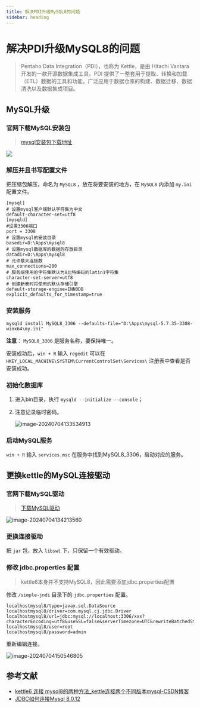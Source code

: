 ```yaml
---
title: 解决PDI升级MySQL8的问题
sidebar: heading
---
```


# 解决PDI升级MySQL8的问题

> Pentaho Data Integration（PDI），也称为 Kettle，是由 Hitachi Vantara 开发的一款开源数据集成工具。PDI
> 提供了一整套用于提取、转换和加载（ETL）数据的工具和功能，广泛应用于数据仓库的构建、数据迁移、数据清洗以及数据集成项目。

## MySQL升级

### 官网下载MySQL安装包

> [mysql安装包下载地址](https://downloads.mysql.com/archives/community/)

![](https://maximg.maxcosmos.top/knowledge/202407041158978.png)

### 解压并且书写配置文件

把压缩包解压，命名为 `MySQL8` ，放在将要安装的地方，在 `MySQL8` 内添加 `my.ini` 配置文件。

```
[mysql]
# 设置mysql客户端默认字符集为中文
default-character-set=utf8
[mysqld]
#设置3306端口
port = 3308
# 设置mysql的安装目录
basedir=D:\Apps\mysql8
# 设置mysql数据库的数据的存放目录
datadir=D:\Apps\mysql8
# 允许最大连接数
max_connections=200
# 服务端使用的字符集默认为8比特编码的latin1字符集
character-set-server=utf8
# 创建新表时将使用的默认存储引擎
default-storage-engine=INNODB
explicit_defaults_for_timestamp=true
```

### 安装服务

```
mysqld install MySQL8_3306 --defaults-file="D:\Apps\mysql-5.7.35-3308-winx64\my.ini"
```

**注意**： `MySQL8_3306` 是服务名称，要保持唯一。

安装成功后，`win + R` 输入 `regedit` 可以在 ` HKEY_LOCAL_MACHINE\SYSTEM\CurrentControlSet\Services\` 注册表中查看是否安装成功。

### 初始化数据库

1. 进入bin目录，执行 `mysqld --initialize --console`；

2. 注意记录临时密码。

   ![image-20240704133534913](https://maximg.maxcosmos.top/knowledge/202407041335939.png)

### 启动MySQL服务

`win + R` 输入 `services.msc` 在服务中找到MySQL8_3306，启动对应的服务。

## 更换kettle的MySQL连接驱动

### 官网下载MySQL驱动

> [下载MySQL驱动](https://dev.mysql.com/downloads/connector/j/)

![image-20240704134213560](https://maximg.maxcosmos.top/knowledge/202407041342609.png)

### 更换连接驱动

把 `jar` 包，放入 `libswt` 下，只保留一个有效驱动。

### 修改 jdbc.properties 配置

> kettle6本身并不支持MySQL8，因此需要添加jdbc.properties配置

修改 `/simple-jndi` 目录下的 `jdbc.properties` 配置。

```
localhostmysql8/type=javax.sql.DataSource
localhostmysql8/driver=com.mysql.cj.jdbc.Driver
localhostmysql8/url=jdbc:mysql://localhost:3306/xxx?characterEncoding=utf8&useSSL=false&serverTimezone=UTC&rewriteBatchedStatements=true
localhostmysql8/user=root
localhostmysql8/password=admin
```

重新编辑连接。

![image-20240704150546805](https://maximg.maxcosmos.top/knowledge/202407041505882.png)

## 参考文献

- [kettle6 连接 mysql8的两种方法_kettle连接两个不同版本mysql-CSDN博客](https://blog.csdn.net/qq_43928549/article/details/112471513)
- [JDBC如何连接Mysql 8.0.12](https://blog.csdn.net/zhangvalue/article/details/85219342)

